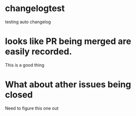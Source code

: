 # changelogtest
testing auto changelog

# looks like PR being merged are easily recorded.
This is a good thing

# What about ather issues being closed
Need to figure this one out
